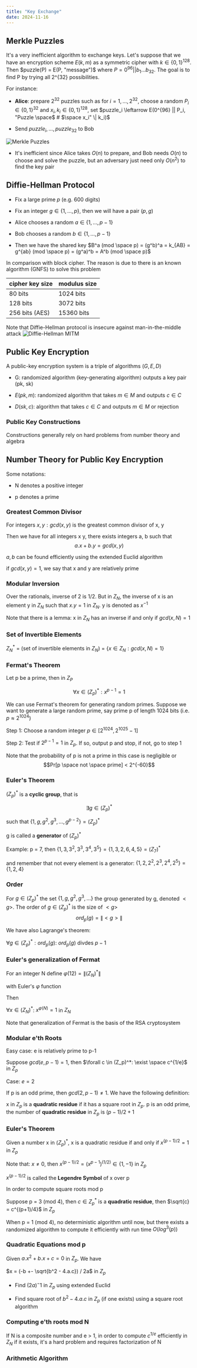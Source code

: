 ```yaml
---
title: "Key Exchange"
date: 2024-11-16
---
```


## Merkle Puzzles

It's a very inefficient algorithm to exchange keys. Let's suppose that we have
an encryption scheme $E(k, m)$ as a symmetric cipher with
$k \in \{0, 1\}^{128}$. Then $puzzle(P) = E(P, "message")$ where
$P=0^{96} || b_1 ... b_{32}$. The goal is to find P by trying all 2^{32}
possibilities.

For instance:

- **Alice**: prepare $2^{32}$ puzzles such as for $i=1, ..., 2^{32}$, choose a
  random $P_i \in \{0,1\}^{32}$ and $x_i, k_i \in \{0,1\}^{128}$, set
  $puzzle_i \leftarrow E(0^{96} || P_i, "Puzzle \space$ # $\space x_i" \| k_i)$

- Send $puzzle_i, ..., puzzle_{32}$ to Bob

![Merkle Puzzles](https://raw.githubusercontent.com/da0p/GithubPage/main/docs/assets/merkle_puzzles.drawio.png)

- It's inefficient since Alice takes $O(n)$ to prepare, and Bob needs $O(n)$ to
  choose and solve the puzzle, but an adversary just need only $O(n^2)$ to find
  the key pair

## Diffie-Hellman Protocol

- Fix a large prime $p$ (e.g. 600 digits)

- Fix an integer $g \in \{1, ..., p\}$, then we will have a pair $(p, g)$

- Alice chooses a random $a \in \{1, ..., p - 1\}$

- Bob chooses a random $b \in \{1, ..., p - 1\}$

- Then we have the shared key
  $B^a (mod \space p) = (g^b)^a = k_{AB} = g^{ab} (mod \space p) = (g^a)^b = A^b (mod \space p)$

In comparison with block cipher. The reason is due to there is an known
algorithm (GNFS) to solve this problem

| cipher key size | modulus size |
| --------------- | ------------ |
| 80 bits         | 1024 bits    |
| 128 bits        | 3072 bits    |
| 256 bits (AES)  | 15360 bits   |

Note that Diffie-Hellman protocol is insecure against man-in-the-middle attack
![Diffie-Hellman MITM](https://raw.githubusercontent.com/da0p/GithubPage/main/docs/assets/diffie_hellman_mitm.drawio.png)

## Public Key Encryption

A public-key encryption system is a triple of algorithms $(G, E, D)$

- G: randomized algorithm (key-generating algorithm) outputs a key pair (pk, sk)

- $E(pk, m)$: randomized algorithm that takes $m \in M$ and outputs $c \in C$

- $D(sk, c)$: algorithm that takes $c \in C$ and outputs $m \in M$ or rejection

### Public Key Constructions

Constructions generally rely on hard problems from number theory and algebra

## Number Theory for Public Key Encryption

Some notations:

- N denotes a positive integer

- p denotes a prime

### Greatest Common Divisor

For integers $x, y: gcd(x, y)$ is the greatest common divisor of x, y

Then we have for all integers x y, there exists integers a, b such that
$$a.x + b.y = gcd(x, y)$$

$a, b$ can be found efficiently using the extended Euclid algorithm

if $gcd(x,y)=1$, we say that x and y are relatively prime

### Modular Inversion

Over the rationals, inverse of 2 is 1/2. But in $Z_N$, the inverse of x is an
element y in $Z_N$ such that $x.y = 1$ in $Z_N$. y is denoted as $x^{-1}$

Note that there is a lemma: x in $Z_N$ has an inverse if and only if
$gcd(x, N) = 1$

### Set of Invertible Elements

$Z_N^*$ = (set of invertible elements in $Z_N$) = $\{x \in Z_N: gcd(x, N) = 1\}$

### Fermat's Theorem

Let p be a prime, then in $Z_P$

$$\forall x \in (Z_p)^*: x^{p-1} = 1 $$

We can use Fermat's theorem for generating random primes. Suppose we want to
generate a large random prime, say prime p of length 1024 bits (i.e.
$p \approx 2 ^{1024}$)

Step 1: Choose a random integer $p \in [2^{1024}, 2^{1025} - 1]$

Step 2: Test if $2^{p-1} = 1$ in $Z_p$. If so, output p and stop, if not, go to
step 1

Note that the probability of p is not a prime in this case is negligible or
$$Pr[p \space not \space prime] < 2^{-60}$$

### Euler's Theorem

$(Z_p)^*$ is a **cyclic group**, that is

$$\exists g \in (Z_p)^*$$

such that $\{1, g, g^2, g^3, ..., g^{p-2}\} = (Z_p)^*$

g is called a **generator** of $(Z_p)^*$

Example: p = 7, then
$\{1, 3, 3^2, 3^3, 3^4, 3^5\} = \{1, 3, 2, 6, 4, 5\} = (Z_7)^*$

and remember that not every element is a generator:
$\{1, 2, 2^2, 2^3, 2^4, 2^5\} = \{1, 2, 4\}$

### Order

For $g \in (Z_p)^*$ the set $\{1, g, g^2, g^3, ...\}$ the group generated by g,
denoted $<g>$. The order of $g \in (Z_p)^*$ is the size of $<g>$
$$ord_p(g) = \|<g>\|$$

We have also Lagrange's theorem:

$\forall g \in (Z_p)^*: ord_p(g)$: $ord_p(g)$ divdes $p-1$

### Euler's generalization of Fermat

For an integer N define $\varphi(12) = \|(Z_N)^*\|$

with Euler's $\varphi$ function

Then

$\forall x \in (Z_N)^*$: $x^{\varphi(N)} = 1$ in $Z_N$

Note that generalization of Fermat is the basis of the RSA cryptosystem

### Modular e'th Roots

Easy case: e is relatively prime to p-1

Suppose $gcd(e, p-1) = 1$, then $\forall c \in (Z_p)^*: \exist \space c^{1/e}$
in $Z_p$

Case: $e = 2$

If p is an odd prime, then $gcd(2, p-1) \neq 1$. We have the following
definition:

x in $Z_p$ is a **quadratic residue** if it has a square root in $Z_p$. p is an
odd prime, the number of **quadratic residue** in $Z_p$ is $(p - 1)/2 + 1$

### Euler's Theorem

Given a number x in $(Z_p)^*$, x is a quadratic residue if and only if
$x^{(p-1)/2}=1$ in $Z_p$

Note that: $x \neq 0$, then $x^{(p-1)/2} = (x^{p-1})^(1/2) \in \{1, -1\}$ in
$Z_p$

$x^{(p-1)/2}$ is called the **Legendre Symbol** of x over p

In order to compute square roots mod p

Suppose p = 3 (mod 4), then $c \in Z_p^*$ is a **quadratic residue**, then
$\sqrt{c} = c^{(p+1)/4}$ in $Z_p$

When p = 1 (mod 4), no deterministic algorithm until now, but there exists a
randomized algorithm to compute it efficiently with run time $O(log^3(p))$

### Quadratic Equations mod p

Given $a.x^2 + b.x + c = 0$ in $Z_p$. We have

$x = (-b +- \sqrt{b^2 - 4.a.c}) / 2a$ in $Z_p$

- Find $(2a)^-1$ in $Z_p$ using extended Euclid

- Find square root of $b^2 - 4.a.c$ in $Z_p$ (if one exists) using a square root
  algorithm

### Computing e'th roots mod N

If N is a composite number and e > 1, in order to compute $c^{1/e}$ efficiently
in $Z_N$ if it exists, it's a hard problem and requires factorization of N

### Arithmetic Algorithm
